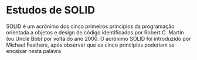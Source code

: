 # Estudos de SOLID

SOLID é um acrônimo dos cinco primeiros princípios da programação orientada a objetos e design de código identificados por Robert C. Martin (ou Uncle Bob) por volta do ano 2000. O acrônimo SOLID foi introduzido por Michael Feathers, após observar que os cinco princípios poderiam se encaixar nesta palavra
